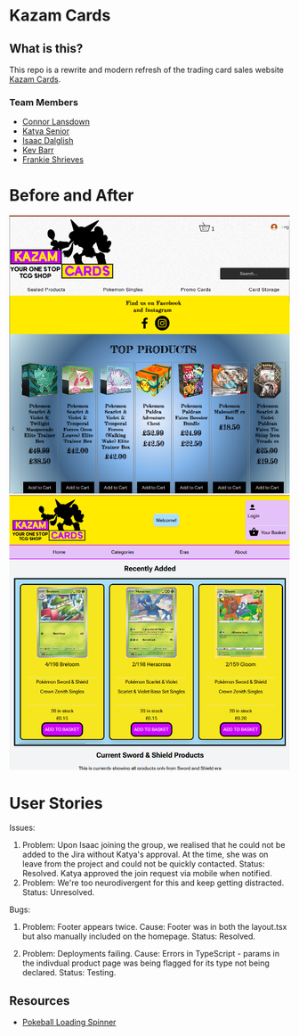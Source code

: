 # Kazam Cards

## What is this?

This repo is a rewrite and modern refresh of the trading card sales website [Kazam Cards](https://www.kazamcards.co.uk/).

### Team Members

- [Connor Lansdown](https://github.com/MopeyHippo)
- [Katya Senior](https://github.com/KatyaSenior)
- [Isaac Dalglish](https://github.com/isaacgomu)
- [Kev Barr](https://github.com/KJB88)
- [Frankie Shrieves](https://github.com/frank-ventures)

# Before and After

![before of the website](<public/images/(readme-images)/before-kazam.png>)
![after of the website](<public/images/(readme-images)/after-kazam.png>)

# User Stories

Issues:

1.  Problem: Upon Isaac joining the group, we realised that he could not be added to the Jira without Katya's approval. At the time, she was on leave from the project and could not be quickly contacted.
    Status: Resolved. Katya approved the join request via mobile when notified.
2.  Problem: We're too neurodivergent for this and keep getting distracted.
    Status: Unresolved.

Bugs:

1.  Problem: Footer appears twice.
    Cause: Footer was in both the layout.tsx but also manually included on the homepage.
    Status: Resolved.

2.  Problem: Deployments failing.
    Cause: Errors in TypeScript - params in the indivdual product page was being flagged for its type not being declared.
    Status: Testing.

## Resources

- [Pokeball Loading Spinner](https://codepen.io/vinztt/pen/XjEyvZ)
